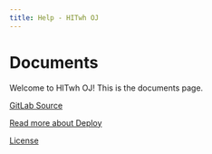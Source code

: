 ```yaml
---
title: Help - HITwh OJ
---
```


# Documents

Welcome to HITwh OJ! This is the documents page.

[GitLab Source][gitlab]

[Read more about Deploy][deploy]

[License][license]

[gitlab]: https://git.hit.edu.cn/hitwhoj/hitwhoj
[deploy]: /docs/deploy
[license]: /docs/license

